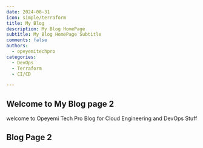 ```yaml
---
date: 2024-08-31
icon: simple/terraform
title: My Blog
description: My Blog HomePage 
subtitle: My Blog HomePage Subtitle
comments: false
authors:
  - opeyemitechpro
categories:
  - DevOps
  - Terraform
  - CI/CD

---
```


## Welcome to My Blog page 2

welcome to Opeyemi Tech Pro Blog for Cloud Engineering and DevOps Stuff

## Blog Page 2